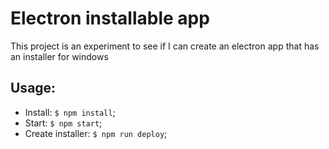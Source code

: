 # Electron installable app

This project is an experiment to see if I can create an electron app that has 
an installer for windows

## Usage:

* Install: `$ npm install`;
* Start: `$ npm start`;
* Create installer: `$ npm run deploy`;
